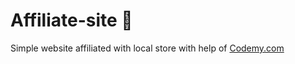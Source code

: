 # Affiliate-site :money_mouth_face:                                                                                                                                                                                                                                                                                         
Simple website affiliated with local store
 with help of <a href="http://johnelder.com/">Codemy.com</a>
